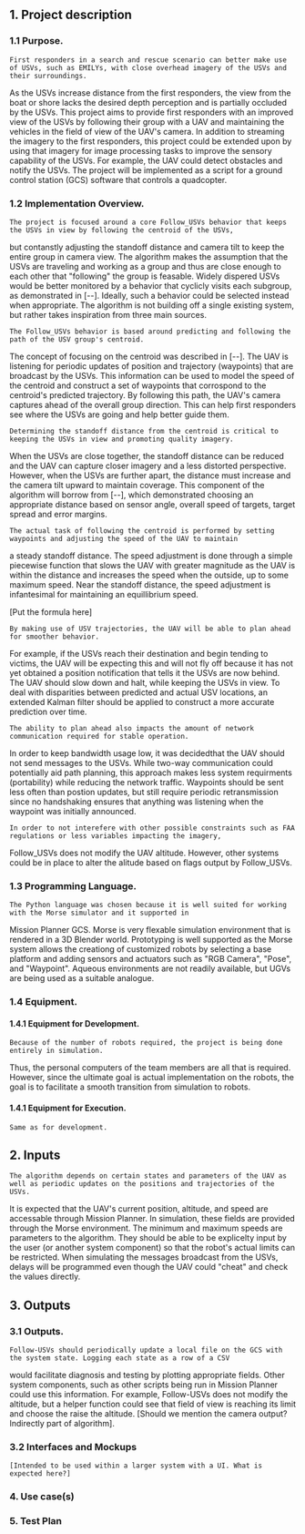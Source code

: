 ## 1. Project description

### 1.1 Purpose.

	First responders in a search and rescue scenario can better make use of USVs, such as EMILYs, with close overhead imagery of the USVs and their surroundings. 
As the USVs increase distance from the first responders, the view from the boat or shore lacks the desired depth perception and is partially occluded by the USVs. 
This project aims to provide first responders with an improved view of the USVs by following their group with a UAV and maintaining the vehicles in the field
of view of the UAV's camera. In addition to streaming the imagery to the first responders, this project could be extended upon by using that imagery for
image processing tasks to improve the sensory capability of the USVs. For example, the UAV could detect obstacles and notify the USVs. 
The project will be implemented as a script for a ground control station (GCS) software that controls a quadcopter. 

### 1.2 Implementation Overview.

	The project is focused around a core Follow_USVs behavior that keeps the USVs in view by following the centroid of the USVs,
but contanstly adjusting the standoff distance and camera tilt to keep the entire group in camera view. The algorithm makes the
assumption that the USVs are traveling and working as a group and thus are close enough to each other that "following" the group is feasable. 
Widely dispered USVs would be better monitored by a behavior that cyclicly visits each subgroup, as demonstrated in [--]. Ideally, such a 
behavior could be selected instead when appropriate. 
The algorithm is not building off a single existing system, but rather takes inspiration from three main sources. 

	The Follow_USVs behavior is based around predicting and following the path of the USV group's centroid.
The concept of focusing on the centroid was described in [--]. 
The UAV is listening for periodic updates of position and trajectory (waypoints) that are broadcast by the USVs. 
This information can be used to model the speed of the centroid and construct a set of waypoints that corrospond to the 
centroid's predicted trajectory. By following this path, the UAV's camera captures ahead of the overall group direction.
This can help first responders see where the USVs are going and help better guide them. 

	Determining the standoff distance from the centroid is critical to keeping the USVs in view and promoting quality imagery. 
When the USVs are close together, the standoff distance can be reduced and the UAV can capture closer imagery and a less distorted perspective. 
However, when the USVs are further apart, the distance must increase and the camera tilt upward to maintain coverage.
This component of the algorithm will borrow from [--], which demonstrated choosing an appropriate distance based on sensor angle,
overall speed of targets, target spread and error margins.  
	
	The actual task of following the centroid is performed by setting waypoints and adjusting the speed of the UAV to maintain
a steady standoff distance. The speed adjustment is done through a simple piecewise function that slows the UAV with greater magnitude as
the UAV is within the distance and increases the speed when the outside, up to some maximum speed. Near the standoff distance, the
speed adjustment is infantesimal for maintaining an equillibrium speed. 

[Put the formula here]

	By making use of USV trajectories, the UAV will be able to plan ahead for smoother behavior. 
For example, if the USVs reach their destination and begin tending to victims, the UAV will be expecting this
and will not fly off because it has not yet obtained a position notification that tells it the USVs are now behind. 
The UAV should slow down and halt, while keeping the USVs in view. To deal with disparities between predicted and actual USV locations, 
an extended Kalman filter should be applied to construct a more accurate prediction over time. 

	The ability to plan ahead also impacts the amount of network communication required for stable operation. 
In order to keep bandwidth usage low, it was decidedthat the UAV should not send messages to the USVs. 
While two-way communication could potentially aid path planning, 
this approach makes less system requirments (portability) while reducing the network traffic. Waypoints should be sent
less often than postion updates, but still require periodic retransmission since no handshaking ensures that 
anything was listening when the waypoint was initially announced.

	In order to not interefere with other possible constraints such as FAA regulations or less variables impacting the imagery, 
Follow_USVs does not modify the UAV altitude. However, other systems could be in place to alter the alitude based on flags output by
Follow_USVs. 

### 1.3 Programming Language.

	The Python language was chosen because it is well suited for working with the Morse simulator and it supported in 
Mission Planner GCS. Morse is very flexable simulation environment that is rendered in a 3D Blender world.
Prototyping is well supported as the Morse system allows the creationg of customized robots by selecting a base platform and
adding sensors and actuators such as "RGB Camera", "Pose", and "Waypoint". Aqueous environments are not readily available, but 
UGVs are being used as a suitable analogue. 

### 1.4 Equipment.

#### 1.4.1 Equipment for Development.

	Because of the number of robots required, the project is being done entirely in simulation. 
Thus, the personal computers of the team members are all that is required. However, since the ultimate goal is 
actual implementation on the robots, the goal is to facilitate a smooth transition from simulation to robots. 

#### 1.4.1 Equipment for Execution.

	Same as for development. 

## 2. Inputs

	The algorithm depends on certain states and parameters of the UAV as well as periodic updates on the positions and trajectories of the USVs. 
It is expected that the UAV's current position, altitude, and speed are accessable through Mission Planner. In simulation, these fields are 
provided through the Morse environment. The minimum and maximum speeds are parameters to the algorithm. They should be able to be explicelty
input by the user (or another system component) so that the robot's actual limits can be restricted. When simulating the messages broadcast from
the USVs, delays will be programmed even though the UAV could "cheat" and check the values directly.

## 3. Outputs

### 3.1 Outputs. 

	Follow-USVs should periodically update a local file on the GCS with the system state. Logging each state as a row of a CSV
would facilitate diagnosis and testing by plotting appropriate fields. Other system components, such as other scripts being run in Mission Planner
could use this information. For example, Follow-USVs does not modify the altitude, but a helper function could see that field of view is 
reaching its limit and choose the raise the altitude. [Should we mention the camera output? Indirectly part of algorithm]. 

### 3.2 Interfaces and Mockups

	[Intended to be used within a larger system with a UI. What is expected here?]

### 4. Use case(s)

	
### 5. Test Plan


